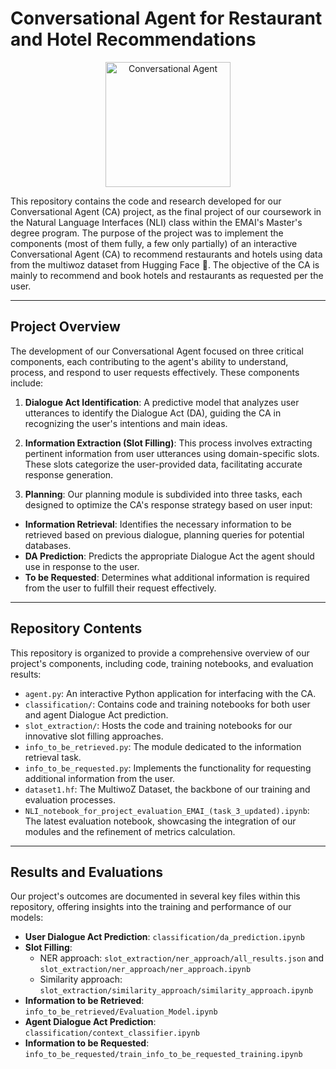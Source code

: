 # Conversational Agent for Restaurant and Hotel Recommendations

<p align="center">
  <img src="https://bodyswitch.com.au/wp-content/uploads/2022/08/nlp-logo.png" width="200" alt="Conversational Agent">
</p>

This repository contains the code and research developed for our Conversational Agent (CA) project, as the final project of our coursework in the Natural Language Interfaces (NLI) class within the EMAI's Master's degree program. The purpose of the project was to implement the components (most of them fully, a few only partially) of an interactive Conversational Agent (CA) to recommend restaurants and hotels using data from the multiwoz dataset from Hugging Face 🤗. The objective of the CA is mainly to recommend and book hotels and restaurants as requested per the user.

---

## Project Overview

The development of our Conversational Agent focused on three critical components, each contributing to the agent's ability to understand, process, and respond to user requests effectively. These components include:

1. **Dialogue Act Identification**: A predictive model that analyzes user utterances to identify the Dialogue Act (DA), guiding the CA in recognizing the user's intentions and main ideas.

2. **Information Extraction (Slot Filling)**: This process involves extracting pertinent information from user utterances using domain-specific slots. These slots categorize the user-provided data, facilitating accurate response generation.

3. **Planning**: Our planning module is subdivided into three tasks, each designed to optimize the CA's response strategy based on user input:
  - **Information Retrieval**: Identifies the necessary information to be retrieved based on previous dialogue, planning queries for potential databases.
  - **DA Prediction**: Predicts the appropriate Dialogue Act the agent should use in response to the user.
  - **To be Requested**: Determines what additional information is required from the user to fulfill their request effectively.

---

## Repository Contents

This repository is organized to provide a comprehensive overview of our project's components, including code, training notebooks, and evaluation results:

- `agent.py`: An interactive Python application for interfacing with the CA.
- `classification/`: Contains code and training notebooks for both user and agent Dialogue Act prediction.
- `slot_extraction/`: Hosts the code and training notebooks for our innovative slot filling approaches.
- `info_to_be_retrieved.py`: The module dedicated to the information retrieval task.
- `info_to_be_requested.py`: Implements the functionality for requesting additional information from the user.
- `dataset1.hf`: The MultiwoZ Dataset, the backbone of our training and evaluation processes.
- `NLI_notebook_for_project_evaluation_EMAI_(task_3_updated).ipynb`: The latest evaluation notebook, showcasing the integration of our modules and the refinement of metrics calculation.

---

## Results and Evaluations

Our project's outcomes are documented in several key files within this repository, offering insights into the training and performance of our models:

- **User Dialogue Act Prediction**: `classification/da_prediction.ipynb`
- **Slot Filling**:
  - NER approach: `slot_extraction/ner_approach/all_results.json` and `slot_extraction/ner_approach/ner_approach.ipynb`
  - Similarity approach: `slot_extraction/similarity_approach/similarity_approach.ipynb`
- **Information to be Retrieved**: `info_to_be_retrieved/Evaluation_Model.ipynb`
- **Agent Dialogue Act Prediction**: `classification/context_classifier.ipynb`
- **Information to be Requested**: `info_to_be_requested/train_info_to_be_requested_training.ipynb`
